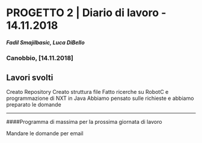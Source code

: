 # PROGETTO 2 | Diario di lavoro - 14.11.2018
##### Fadil Smajilbasic, Luca DiBello
### Canobbio, [14.11.2018]

## Lavori svolti
Creato Repository
Creato struttura file
Fatto ricerche su RobotC e programmazione di NXT in Java
Abbiamo pensato sulle richieste e abbiamo preparato le domande

<!-- ####Problemi riscontrati e soluzioni adottate -->
---
<!-- ####Punto della situazione rispetto alla pianificazione -->


####Programma di massima per la prossima giornata di lavoro

Mandare le domande per email
